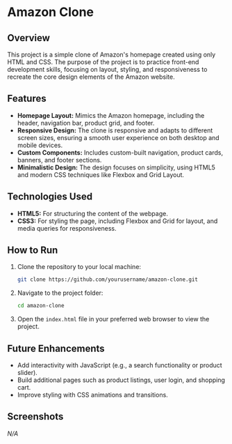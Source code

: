 # Amazon Clone

## Overview
This project is a simple clone of Amazon's homepage created using only HTML and CSS. The purpose of the project is to practice front-end development skills, focusing on layout, styling, and responsiveness to recreate the core design elements of the Amazon website.

## Features
- **Homepage Layout:** Mimics the Amazon homepage, including the header, navigation bar, product grid, and footer.
- **Responsive Design:** The clone is responsive and adapts to different screen sizes, ensuring a smooth user experience on both desktop and mobile devices.
- **Custom Components:** Includes custom-built navigation, product cards, banners, and footer sections.
- **Minimalistic Design:** The design focuses on simplicity, using HTML5 and modern CSS techniques like Flexbox and Grid Layout.

## Technologies Used
- **HTML5:** For structuring the content of the webpage.
- **CSS3:** For styling the page, including Flexbox and Grid for layout, and media queries for responsiveness.

## How to Run
1. Clone the repository to your local machine:
    ```bash
    git clone https://github.com/yourusername/amazon-clone.git
    ```
2. Navigate to the project folder:
    ```bash
    cd amazon-clone
    ```
3. Open the `index.html` file in your preferred web browser to view the project.

## Future Enhancements
- Add interactivity with JavaScript (e.g., a search functionality or product slider).
- Build additional pages such as product listings, user login, and shopping cart.
- Improve styling with CSS animations and transitions.

## Screenshots
*N/A*

